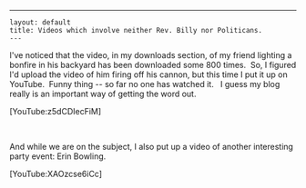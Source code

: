   ---
    layout: default
    title: Videos which involve neither Rev. Billy nor Politicans.
    ---

  <p>I've noticed that the video, in my downloads section, of my friend lighting a bonfire in his backyard has been downloaded some 800 times.  So, I figured I'd upload the video of him firing off his cannon, but this time I put it up on YouTube.  Funny thing -- so far no one has watched it.   I guess my blog really is an important way of getting the word out.</p> <p>[YouTube:z5dCDIecFiM]</p> <p> </p> <p>And while we are on the subject, I also put up a video of another interesting party event: Erin Bowling.</p> <p>[YouTube:XAOzcse6iCc]</p>